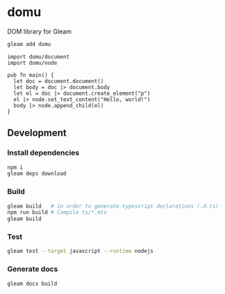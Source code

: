 # domu

DOM library for Gleam

<!--
[![Package Version](https://img.shields.io/hexpm/v/domu)](https://hex.pm/packages/domu)
[![Hex Docs](https://img.shields.io/badge/hex-docs-ffaff3)](https://hexdocs.pm/domu/)
-->

```sh
gleam add domu
```
```gleam
import domu/document
import domu/node

pub fn main() {
  let doc = document.document()
  let body = doc |> document.body
  let el = doc |> document.create_element("p")
  el |> node.set_text_content("Hello, world!")
  body |> node.append_child(el)
}
```

<!-- Further documentation can be found at <https://hexdocs.pm/domu>. -->

## Development

### Install dependencies

```sh
npm i
gleam deps download
```

### Build

```sh
gleam build   # in order to generate typescript declarations (.d.ts)
npm run build # Compile ts/*.mts
gleam build
```

### Test

```sh
gleam test --target javascript --runtime nodejs
```

### Generate docs

```sh
gleam docs build
```

